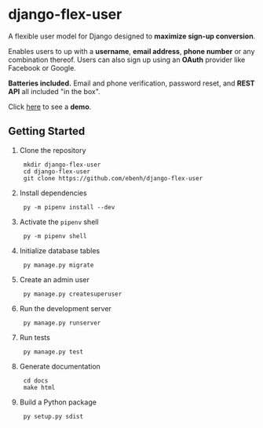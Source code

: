 # django-flex-user

A flexible user model for Django designed to **maximize sign-up conversion**.

Enables users to up with a **username**, **email address**, **phone number** or any combination thereof. Users can also
sign up using an **OAuth** provider like Facebook or Google.

**Batteries included.** Email and phone verification, password reset, and **REST API** all included "in the box".

Click [here](https://django-flex-user.herokuapp.com/) to see a **demo**.

## Getting Started

1. Clone the repository

        mkdir django-flex-user
        cd django-flex-user
        git clone https://github.com/ebenh/django-flex-user

2. Install dependencies

        py -m pipenv install --dev

3. Activate the `pipenv` shell

        py -m pipenv shell

4. Initialize database tables

        py manage.py migrate

5. Create an admin user

        py manage.py createsuperuser

6. Run the development server

        py manage.py runserver

7. Run tests

        py manage.py test

8. Generate documentation

        cd docs
        make html

9. Build a Python package

        py setup.py sdist
